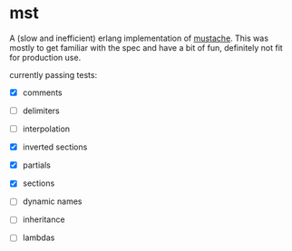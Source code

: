 # mst
A (slow and inefficient) erlang implementation of
[mustache](https://mustache.github.io/).
This was mostly to get familiar with the spec and have a bit of fun,
definitely not fit for production use.

currently passing tests:
* [x] comments
* [ ] delimiters
* [ ] interpolation
* [x] inverted sections
* [x] partials
* [x] sections

* [ ] dynamic names
* [ ] inheritance
* [ ] lambdas
